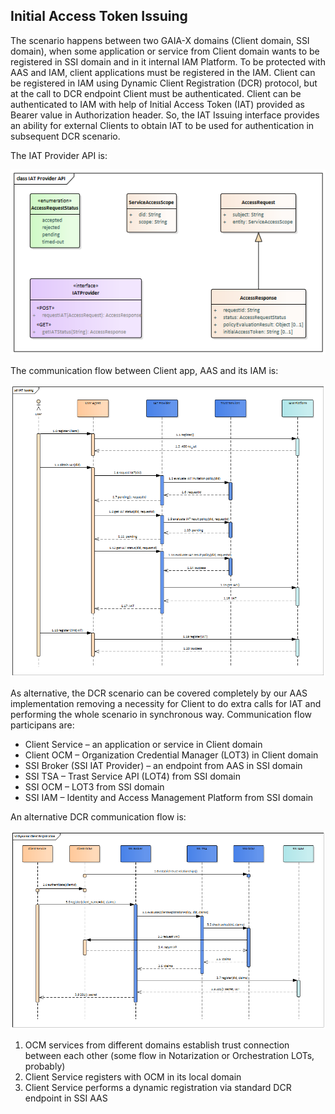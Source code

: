 ## Initial Access Token Issuing


The scenario happens between two GAIA-X domains (Client domain, SSI domain), when some application or service from Client domain wants to be registered in SSI domain and in it internal IAM Platform. To be protected with AAS and IAM, client applications must be registered in the IAM. Client can be registered in IAM using Dynamic Client Registration (DCR) protocol, but at the call to DCR endpoint Client must be authenticated. Client can be authenticated to IAM with help of Initial Access Token (IAT) provided as Bearer value in Authorization header. So, the IAT Issuing interface provides an ability for external Clients to obtain IAT to be used for authentication in subsequent DCR scenario.

The IAT Provider API is:

![IAT Provider API](./images/iat_provider_api.png "IAT Provider API")

The communication flow between Client app, AAS and its IAM is:

![IAT Issuing](./images/iat_issuing.png "IAT Issuing")


As alternative, the DCR scenario can be covered completely by our AAS implementation removing a necessity for Client to do extra calls for IAT and performing the whole scenario in synchronous way. Communication flow participans are:

- Client Service – an application or service in Client domain
- Client OCM – Organization Credential Manager (LOT3) in Client domain
- SSI Broker (SSI IAT Provider) – an endpoint from AAS in SSI domain
- SSI TSA – Trast Service API (LOT4) from SSI domain
- SSI OCM – LOT3 from SSI domain
- SSI IAM – Identity and Access Management Platform from SSI domain


An alternative DCR communication flow is:

![Dynamic Client Registration](./images/dcr.png "Dynamic Client Registration")

1.	OCM services from different domains establish trust connection between each other (some flow in Notarization or Orchestration LOTs, probably)
2.	Client Service registers with OCM in its local domain
3.	Client Service performs a dynamic registration via standard DCR endpoint in SSI AAS


